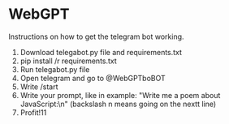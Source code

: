 # WebGPT

Instructions on how to get the telegram bot working.

1. Download telegabot.py file and requirements.txt
2. pip install /r requirements.txt
3. Run telegabot.py file
4. Open telegram and go to @WebGPTboBOT
5. Write /start
6. Write your prompt, like in example: "Write me a poem about JavaScript:\n" (backslash n means going on the nextt line)
7. Profit!11
